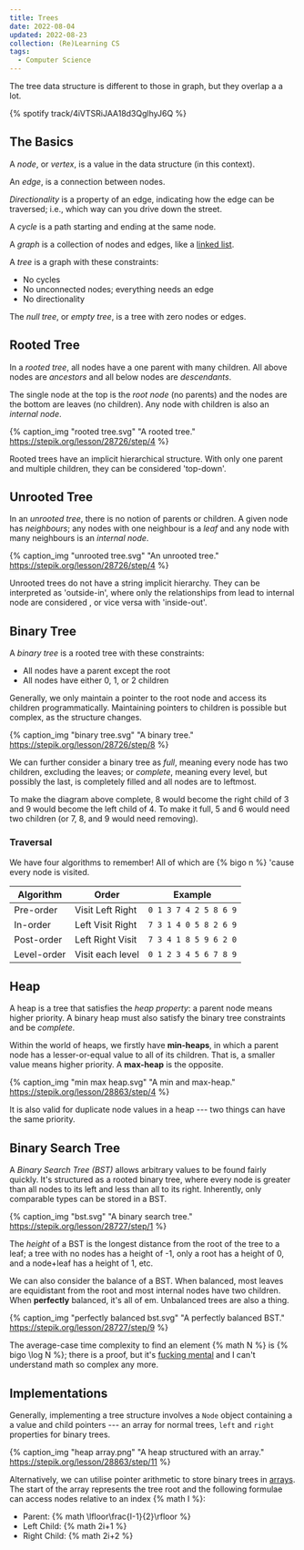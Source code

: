 ```yaml
---
title: Trees
date: 2022-08-04
updated: 2022-08-23
collection: (Re)Learning CS
tags:
  - Computer Science
---
```


The tree data structure is different to those in graph, but they overlap a a
lot.

{% spotify track/4iVTSRiJAA18d3QglhyJ6Q %}

## The Basics

A _node_, or _vertex_, is a value in the data structure (in this context).

An _edge_, is a connection between nodes.

_Directionality_ is a property of an edge, indicating how the edge can be
traversed; i.e., which way can you drive down the street.

A _cycle_ is a path starting and ending at the same node.

A _graph_ is <!--excerpt-->a collection of nodes and edges<!--excerpt-->, like a
<a href="{% post_path(re)learning-cs/ lists %}#Linked-List">linked list</a>.

A _tree_ is a graph with these constraints:

- No cycles
- No unconnected nodes; everything needs an edge
- No directionality

The _null tree_, or _empty tree_, is a tree with zero nodes or edges.

## Rooted Tree

In a _rooted tree_, all nodes have a one parent with many children. All above
nodes are _ancestors_ and all below nodes are _descendants_.

The single node at the top is the _root node_ (no parents) and the nodes are the
bottom are leaves (no children). Any node with children is also an _internal
node_.

{%
  caption_img
  "rooted tree.svg"
  "A rooted tree."
  https://stepik.org/lesson/28726/step/4
%}

Rooted trees have an implicit hierarchical structure. With only one parent and
multiple children, they can be considered 'top-down'.

## Unrooted Tree

In an _unrooted tree_, there is no notion of parents or children. A given node
has _neighbours_; any nodes with one neighbour is a _leaf_ and any node with
many neighbours is an _internal node_.

{%
  caption_img
  "unrooted tree.svg"
  "An unrooted tree."
  https://stepik.org/lesson/28726/step/4
%}

Unrooted trees do not have a string implicit hierarchy. They can be interpreted
as 'outside-in', where only the relationships from lead to internal node are
considered , or vice versa with 'inside-out'.

## Binary Tree

A _binary tree_ is a rooted tree with these constraints:

- All nodes have a parent except the root
- All nodes have either 0, 1, or 2 children

Generally, we only maintain a pointer to the root node and access its children
programmatically. Maintaining pointers to children is possible but complex, as
the structure changes.

{%
  caption_img
  "binary tree.svg"
  "A binary tree."
  https://stepik.org/lesson/28726/step/8
%}

We can further consider a binary tree as _full_, meaning every node has two
children, excluding the leaves; or _complete_, meaning every level, but possibly
the last, is completely filled and all nodes are to leftmost.

To make the diagram above complete, 8 would become the right child of 3 and 9
would become the left child of 4. To make it full, 5 and 6 would need two
children (or 7, 8, and 9 would need removing).

### Traversal

We have four algorithms to remember! All of which are {% bigo n %} 'cause every
node is visited.

| Algorithm   | Order            | Example               |
| ----------- | ---------------- | --------------------- |
| Pre-order   | Visit Left Right | `0 1 3 7 4 2 5 8 6 9` |
| In-order    | Left Visit Right | `7 3 1 4 0 5 8 2 6 9` |
| Post-order  | Left Right Visit | `7 3 4 1 8 5 9 6 2 0` |
| Level-order | Visit each level | `0 1 2 3 4 5 6 7 8 9` |

## Heap

A heap is a tree that satisfies the _heap property_: a parent node means higher
priority. A binary heap must also satisfy the binary tree constraints and be
_complete_.

Within the world of heaps, we firstly have **min-heaps**, in which a parent node
has a lesser-or-equal value to all of its children. That is, a smaller value
means higher priority. A **max-heap** is the opposite.

{%
  caption_img
  "min max heap.svg"
  "A min and max-heap."
  https://stepik.org/lesson/28863/step/4
%}

It is also valid for duplicate node values in a heap --- two things can have the
same priority.

## Binary Search Tree

A _Binary Search Tree (BST)_ allows arbitrary values to be found fairly quickly.
It's structured as a rooted binary tree, where every node is greater than all
nodes to its left and less than all to its right. Inherently, only comparable
types can be stored in a BST.

{%
  caption_img
  "bst.svg"
  "A binary search tree."
  https://stepik.org/lesson/28727/step/1
%}

The _height_ of a BST is the longest distance from the root of the tree to a
leaf; a tree with no nodes has a height of -1, only a root has a height of 0,
and a node+leaf has a height of 1, etc.

We can also consider the balance of a BST. When balanced, most leaves are
equidistant from the root and most internal nodes have two children. When
**perfectly** balanced, it's all of em. Unbalanced trees are also a thing.

{%
  caption_img
  "perfectly balanced bst.svg"
  "A perfectly balanced BST."
  https://stepik.org/lesson/28727/step/9
%}

The average-case time complexity to find an element {% math N %} is {% bigo
\log N %}; there is a proof, but it's [fucking mental](https://stepik.org/lesson/28730/step/4)
and I can't understand math so complex any more.

## Implementations

<!-- TODO add link to implementations -->

Generally, implementing a tree structure involves a `Node` object containing a a
value and child pointers --- an array for normal trees, `left` and `right`
properties for binary trees.

{%
  caption_img
  "heap array.png"
  "A heap structured with an array."
  https://stepik.org/lesson/28863/step/11
%}

Alternatively, we can utilise pointer arithmetic to store binary trees in
<a href="{% post_path (re)learning-cs/lists %}#Array">arrays</a>. The start of
the array represents the tree root and the following formulae can access nodes
relative to an index {% math I %}:

- Parent: {% math \lfloor\frac{I-1}{2}\rfloor %}
- Left Child: {% math 2i+1 %}
- Right Child: {% math 2i+2 %}
